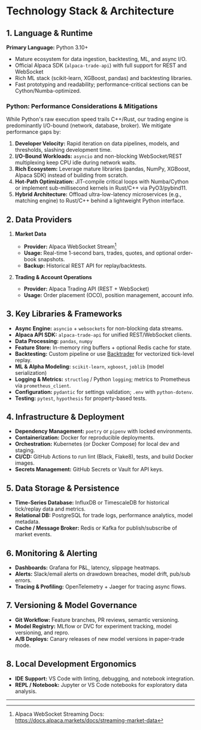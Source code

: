 # Technology Stack & Architecture

## 1. Language & Runtime

**Primary Language:** Python 3.10+

- Mature ecosystem for data ingestion, backtesting, ML, and async I/O.
- Official Alpaca SDK (`alpaca-trade-api`) with full support for REST and WebSocket
- Rich ML stack (scikit-learn, XGBoost, pandas) and backtesting libraries.
- Fast prototyping and readability; performance-critical sections can be Cython/Numba-optimized.

### Python: Performance Considerations & Mitigations

While Python's raw execution speed trails C++/Rust, our trading engine is predominantly I/O-bound (network, database, broker). We mitigate performance gaps by:
1. **Developer Velocity:** Rapid iteration on data pipelines, models, and thresholds, slashing development time.
2. **I/O-Bound Workloads:** `asyncio` and non-blocking WebSocket/REST multiplexing keep CPU idle during network waits.
3. **Rich Ecosystem:** Leverage mature libraries (pandas, NumPy, XGBoost, Alpaca SDK) instead of building from scratch.
4. **Hot-Path Optimization:** JIT-compile critical loops with Numba/Cython or implement sub-millisecond kernels in Rust/C++ via PyO3/pybind11.
5. **Hybrid Architecture:** Offload ultra-low-latency microservices (e.g., matching engine) to Rust/C++ behind a lightweight Python interface.

## 2. Data Providers

1. **Market Data**
   - **Provider:** Alpaca WebSocket Stream[^1]
   - **Usage:** Real-time 1-second bars, trades, quotes, and optional order-book snapshots.
   - **Backup:** Historical REST API for replay/backtests.

2. **Trading & Account Operations**
   - **Provider:** Alpaca Trading API (REST + WebSocket)
   - **Usage:** Order placement (OCO), position management, account info.

## 3. Key Libraries & Frameworks

- **Async Engine:** `asyncio` + `websockets` for non-blocking data streams.
- **Alpaca API SDK:** `alpaca-trade-api` for unified REST/WebSocket clients.
- **Data Processing:** `pandas`, `numpy`
- **Feature Store:** In-memory ring buffers + optional Redis cache for state.
- **Backtesting:** Custom pipeline or use [Backtrader](https://www.backtrader.com/) for vectorized tick-level replay.
- **ML & Alpha Modeling:** `scikit-learn`, `xgboost`, `joblib` (model serialization)
- **Logging & Metrics:** `structlog` / Python `logging`; metrics to Prometheus via `prometheus_client`.
- **Configuration:** `pydantic` for settings validation; `.env` with `python-dotenv`.
- **Testing:** `pytest`, `hypothesis` for property-based tests.

## 4. Infrastructure & Deployment

- **Dependency Management:** `poetry` or `pipenv` with locked environments.
- **Containerization:** Docker for reproducible deployments.
- **Orchestration:** Kubernetes (or Docker Compose) for local dev and staging.
- **CI/CD:** GitHub Actions to run lint (Black, Flake8), tests, and build Docker images.
- **Secrets Management:** GitHub Secrets or Vault for API keys.

## 5. Data Storage & Persistence

- **Time-Series Database:** InfluxDB or TimescaleDB for historical tick/replay data and metrics.
- **Relational DB:** PostgreSQL for trade logs, performance analytics, model metadata.
- **Cache / Message Broker:** Redis or Kafka for publish/subscribe of market events.

## 6. Monitoring & Alerting

- **Dashboards:** Grafana for P&L, latency, slippage heatmaps.
- **Alerts:** Slack/email alerts on drawdown breaches, model drift, pub/sub errors.
- **Tracing & Profiling:** OpenTelemetry + Jaeger for tracing async flows.

## 7. Versioning & Model Governance

- **Git Workflow:** Feature branches, PR reviews, semantic versioning.
- **Model Registry:** MLflow or DVC for experiment tracking, model versioning, and repro.
- **A/B Deploys:** Canary releases of new model versions in paper-trade mode.

## 8. Local Development Ergonomics

- **IDE Support:** VS Code with linting, debugging, and notebook integration.
- **REPL / Notebook:** Jupyter or VS Code notebooks for exploratory data analysis.

---

[^1]: Alpaca WebSocket Streaming Docs: https://docs.alpaca.markets/docs/streaming-market-data 